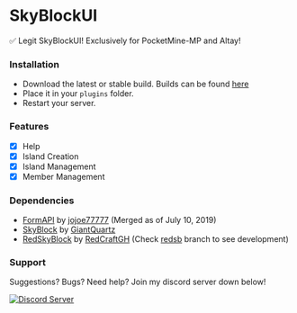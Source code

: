 # SkyBlockUI
✅ Legit SkyBlockUI! Exclusively for PocketMine-MP and Altay!

### Installation

- Download the latest or stable build. Builds can be found [here](https://github.com/TheRealKizu/SkyBlockUI/releases)
- Place it in your `plugins` folder.
- Restart your server.

### Features

- [x] Help
- [x] Island Creation
- [x] Island Management
- [x] Member Management

### Dependencies

- [FormAPI](https://poggit.pmmp.io/p/FormAPI) by [jojoe77777](https://github.com/jojoe77777) (Merged as of July 10, 2019)
- [SkyBlock](https://poggit.pmmp.io/p/SkyBlock/2.3.3) by [GiantQuartz](https://github.com/GiantQuartz)
- [RedSkyBlock](https://poggit.pmmp.io/p/RedSkyBlock/3.1.1) by [RedCraftGH](https://github.com/RedCraftGH) (Check [redsb](https://github.com/TheRealKizu/SkyBlockUI/tree/redsb) branch to see development)

### Support

Suggestions? Bugs? Need help? Join my discord server down below!

<a href="https://discord.gg/SdjhdXp"><img src="https://discordapp.com/api/guilds/602329130977067019/embed.png" alt="Discord Server"/></a>
